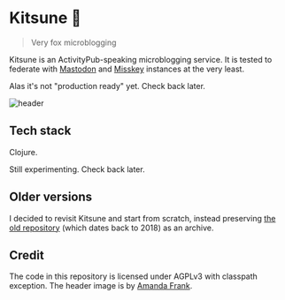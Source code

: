 # Kitsune 🦊

>Very fox microblogging

Kitsune is an ActivityPub-speaking microblogging service. It is tested to federate with [Mastodon](https://github.com/mastodon/mastodon/) and [Misskey](https://github.com/misskey-dev/misskey/) instances at the very least.

Alas it's not "production ready" yet. Check back later.

![header](https://user-images.githubusercontent.com/6322484/203319408-792cf686-4a78-4e12-892a-b9fb4538ec77.jpg)

## Tech stack

Clojure.

Still experimenting. Check back later.

## Older versions

I decided to revisit Kitsune and start from scratch, instead preserving [the old repository](https://github.com/valerauko/kitsune-alpha) (which dates back to 2018) as an archive.

## Credit

The code in this repository is licensed under AGPLv3 with classpath exception. The header image is by <a href="https://unsplash.com/@aewild?utm_source=unsplash&utm_medium=referral&utm_content=creditCopyText">Amanda Frank</a>.
